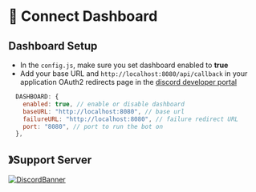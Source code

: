 # 🔌 Connect Dashboard

## Dashboard Setup

- In the `config.js`, make sure you set dashboard enabled to **true**
- Add your base URL and `http://localhost:8080/api/callback` in your application
  OAuth2 redirects page in the
  [discord developer portal](https://discord.com/developers/applications)

```js
  DASHBOARD: {
    enabled: true, // enable or disable dashboard
    baseURL: "http://localhost:8080", // base url
    failureURL: "http://localhost:8080", // failure redirect URL
    port: "8080", // port to run the bot on
  },
```

## 》Support Server

[![DiscordBanner](https://invidget.switchblade.xyz/uMgS9evnmv)](https://discord.gg/uMgS9evnmv)
